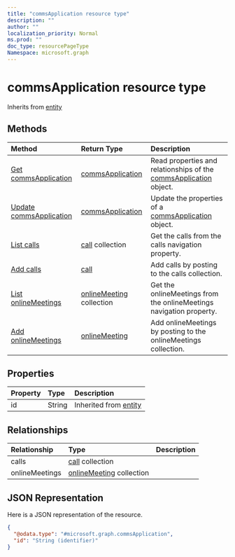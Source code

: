```yaml
---
title: "commsApplication resource type"
description: ""
author: ""
localization_priority: Normal
ms.prod: ""
doc_type: resourcePageType
Namespace: microsoft.graph
---
```



# commsApplication resource type




Inherits from [entity](../resources/entity.md)

## Methods
|Method|Return Type|Description|
|:---|:---|:---|
|[Get commsApplication](../api/commsapplication-get.md)|[commsApplication](../resources/commsApplication.md)|Read properties and relationships of the [commsApplication](../resources/commsapplication.md) object.|
|[Update commsApplication](../api/commsapplication-update.md)|[commsApplication](../resources/commsApplication.md)|Update the properties of a [commsApplication](../resources/commsapplication.md) object.|
|[List calls](../api/commsapplication-list-calls.md)|[call](../resources/call.md) collection|Get the calls from the calls navigation property.|
|[Add calls](../api/commsapplication-post-calls.md)|[call](../resources/call.md)|Add calls by posting to the calls collection.|
|[List onlineMeetings](../api/commsapplication-list-onlinemeetings.md)|[onlineMeeting](../resources/onlineMeeting.md) collection|Get the onlineMeetings from the onlineMeetings navigation property.|
|[Add onlineMeetings](../api/commsapplication-post-onlinemeetings.md)|[onlineMeeting](../resources/onlineMeeting.md)|Add onlineMeetings by posting to the onlineMeetings collection.|

## Properties
|Property|Type|Description|
|:---|:---|:---|
|id|String| Inherited from [entity](../resources/entity.md)|

## Relationships
|Relationship|Type|Description|
|:---|:---|:---|
|calls|[call](../resources/call.md) collection||
|onlineMeetings|[onlineMeeting](../resources/onlineMeeting.md) collection||

## JSON Representation
Here is a JSON representation of the resource.
<!-- {
  "blockType": "resource",
  "keyProperty": "id",
  "@odata.type": "microsoft.graph.commsApplication",
  "baseType": "microsoft.graph.entity",
  "openType": false
}
-->
``` json
{
  "@odata.type": "#microsoft.graph.commsApplication",
  "id": "String (identifier)"
}
```

